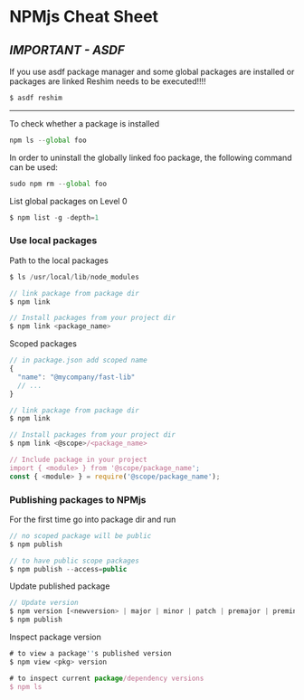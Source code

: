 # NPMjs Cheat Sheet

## <i>IMPORTANT - ASDF</i>

If you use asdf package manager and some global packages are installed or packages are linked Reshim needs to be executed!!!!

```js
$ asdf reshim
```

<hr />

To check whether a package is installed

```js
npm ls --global foo
```

In order to uninstall the globally linked foo package, the following command can be used:

```js
sudo npm rm --global foo
```

List global packages on Level 0

```js
$ npm list -g -depth=1
```

### Use local packages

Path to the local packages

```js
$ ls /usr/local/lib/node_modules
```

```js
// link package from package dir
$ npm link

// Install packages from your project dir
$ npm link <package_name>
```

Scoped packages

```js
// in package.json add scoped name
{
  "name": "@mycompany/fast-lib"
  // ...
}

// link package from package dir
$ npm link

// Install packages from your project dir
$ npm link <@scope>/<package_name>

// Include package in your project
import { <module> } from '@scope/package_name';
const { <module> } = require('@scope/package_name');
```

### Publishing packages to NPMjs

For the first time go into package dir and run

```js
// no scoped package will be public
$ npm publish

// to have public scope packages
$ npm publish --access=public
```

Update published package

```js
// Update version
$ npm version [<newversion> | major | minor | patch | premajor | preminor | prepatch | prerelease [--preid=<prerelease-id>] | from-git]
$ npm publish
```

Inspect package version

```js
# to view a package''s published version
$ npm view <pkg> version

# to inspect current package/dependency versions
$ npm ls
```
